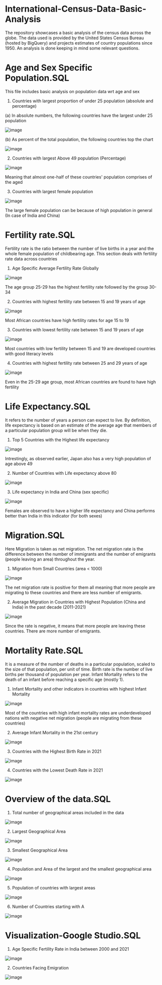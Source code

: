 # International-Census-Data-Basic-Analysis
The repository showcases a basic analysis of the census data across the globe. The data used is provided by the United States Census Bureau (hosted by BigQuery) and projects estimates of country populations since 1950. An analysis is done keeping in mind some relevant questions.


# Age and Sex Specific Population.SQL
  This file includes basic analysis on population data wrt age and sex


  1. Countries with largest proportion of under 25 population (absolute and percentage)
  
  (a) In absolute numbers,
  the following countries have the largest under 25 population
  
  ![image](https://user-images.githubusercontent.com/99423745/156882551-e819a71e-0805-4d47-9d21-ecb2ebb4b691.png)
  
  (b) As percent of the total population,
  the following countries top the chart
  
  ![image](https://user-images.githubusercontent.com/99423745/156882969-8dd87800-6063-4b9f-80cb-713f7e433708.png)


  2. Countries with largest Above 49 population (Percentage)
    
  ![image](https://user-images.githubusercontent.com/99423745/156883103-343ca567-5729-4219-9ae2-0c5f47308651.png)

   Meaning that almost one-half of these countries' population comprises of the aged
  
  
  3. Countries with largest female population
  
  ![image](https://user-images.githubusercontent.com/99423745/156883236-621fa951-7c24-4ee6-a284-4f33e43fee66.png)

  The large female population can be because of high population in general (In case of India and China)
  
  
# Fertility rate.SQL
  Fertility rate is the ratio between the number of live births in a year and the whole female population of childbearing age.
  This section deals with fertility rate data across countries
  
  1. Age Specific Average Fertility Rate Globally
  
  ![image](https://user-images.githubusercontent.com/99423745/156883547-e1c30506-7373-43e0-ade9-c55569ae1cce.png)

  The age group 25-29 has the highest fertility rate followed by the group 30-34
  
  
  2. Countries with highest fertility rate between 15 and 19 years of age
  
  ![image](https://user-images.githubusercontent.com/99423745/156883622-4c16ff63-f37d-4fce-bb12-594d230c5a00.png)

  Most African countries have high fertility rates for age 15 to 19
  
  
  3. Countries with lowest fertility rate between 15 and 19 years of age
  
  ![image](https://user-images.githubusercontent.com/99423745/156883698-28e6da6a-355f-4c84-ac0b-d19d796bca1f.png)

  Most countries with low fertility between 15 and 19 are developed countries with good literacy levels
  
  
  4. Countries with highest fertility rate between 25 and 29 years of age
  
  ![image](https://user-images.githubusercontent.com/99423745/156883796-c774cd4f-6046-4b00-ba20-7836daf7e6ba.png)
  
  Even in the 25-29 age group, most African countries are found to have high fertility

# Life Expectancy.SQL
  It refers to the number of years a person can expect to live. By definition, life expectancy is based on an estimate of the average age that members of a particular             population group will be when they die.
  
  
  1. Top 5 Countries with the Highest life expectancy
  
  ![image](https://user-images.githubusercontent.com/99423745/156883956-00c9c250-a35c-4f55-95d0-b2b5ba3e48ae.png)

  Intrestingly, as observed earlier, Japan also has a very high population of age above 49
  
  
  2. Number of Countries with Life expectancy above 80
  
  ![image](https://user-images.githubusercontent.com/99423745/156884033-20ed8189-7ff4-4c86-8f91-2d87a0fc6bea.png)

  
  3. Life expectancy in India and China (sex specific)
  
  ![image](https://user-images.githubusercontent.com/99423745/156884063-2d837ae6-1c2b-41f5-bf03-daa47324dfe1.png)

  Females are observed to have a higher life expectancy and China performs better than India in this indicator (for both sexes)

# Migration.SQL
  Here Migration is taken as net migration. The net migration rate is the difference between the number of immigrants and the number of emigrants (people leaving an area)         throughout the year.
 
 1. Migration from Small Countries (area < 1000)
 
 ![image](https://user-images.githubusercontent.com/99423745/156884247-adce21b4-59e1-4843-9c5e-a41426684dfd.png)

  The net migration rate is positive for them all meaning that more people are migrating to these countries and there are less number of emigrants.
  
  
 2. Average Migration in Countries with Highest Population (China and India) in the past decade (2011-2021)
 
 ![image](https://user-images.githubusercontent.com/99423745/156884386-71953fdb-c2dc-4d95-9b16-25bac1e92019.png)

  Since the rate is negative, it means that more people are leaving these countries. There are more number of emigrants.

# Mortality Rate.SQL
  It is a measure of the number of deaths in a particular population, scaled to the size of that population, per unit of time.
  Birth rate is the number of live births per thousand of population per year.
  Infant Mortality refers to the death of an infant before reaching a specific age (mostly 1).
  
  1. Infant Mortality and other indicators in countries with highest Infant Mortality
  
  ![image](https://user-images.githubusercontent.com/99423745/156884707-95e63733-1dd8-46e9-b3d3-62382c23c091.png)

  Most of the countries with high infant mortality rates are underdeveloped nations with negative net migration (people are migrating from these countries)
  
  
  2. Average Infant Mortality in the 21st century
  
  ![image](https://user-images.githubusercontent.com/99423745/156884780-b68a2783-a8ba-4bd5-a8c0-1bbe99f355c5.png)

  
  3. Countries with the Highest Birth Rate in 2021
  
  ![image](https://user-images.githubusercontent.com/99423745/156884811-673bb509-e385-4fc5-8bfa-02b91797d71e.png)

  
  4. Countries with the Lowest Death Rate in 2021
  
  ![image](https://user-images.githubusercontent.com/99423745/156884835-fca0abae-589e-44f7-af58-95574f9df05e.png)

# Overview of the data.SQL
  
  1. Total number of geographical areas included in the data
  
  ![image](https://user-images.githubusercontent.com/99423745/156884948-9a52a9d4-ebaa-45b9-8fe0-e6e0977681fd.png)

  
  2. Largest Geographical Area
  
  ![image](https://user-images.githubusercontent.com/99423745/156885006-2b0cd9b8-4428-420a-a8ad-f297d816ab07.png)

  
  3. Smallest Geographical Area
  
  ![image](https://user-images.githubusercontent.com/99423745/156885042-3cc063ce-1850-4425-b702-9ea5bfe6c187.png)

  
  4. Population and Area of the largest and the smallest geographical area
  
  ![image](https://user-images.githubusercontent.com/99423745/156885084-0cf43bd8-f793-4a13-bb86-da70b8c2d918.png)
  
  
  5. Population of countries with largest areas
  
  ![image](https://user-images.githubusercontent.com/99423745/156885117-1b563fa9-f6bb-42d5-9d4d-90471be60602.png)
  
  
  6. Number of Countries starting with A
  
  ![image](https://user-images.githubusercontent.com/99423745/156885210-576914b7-cc2c-4c25-ad0c-ccad431f2993.png)

# Visualization-Google Studio.SQL
  
  1. Age Specific Fertility Rate in India between 2000 and 2021
  
  ![image](https://user-images.githubusercontent.com/99423745/156892126-e9df4eb7-dbcd-4afb-a682-cc2798a0a71c.png)

  
  2. Countries Facing Emigration
  
  ![image](https://user-images.githubusercontent.com/99423745/156892212-535873c4-84e5-475f-8a5f-544ddcaba8a8.png)
